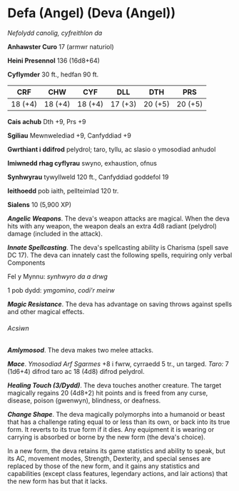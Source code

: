 # Defa (Angel) (Deva (Angel))

*Nefolydd canolig, cyfreithlon da*

**Anhawster Curo** 17 (armwr naturiol)

**Heini Presennol** 136 (16d8+64)

**Cyflymder** 30 ft., hedfan 90 ft.

| CRF     | CHW     | CYF     | DLL     | DTH     | PRS     |
|---------|---------|---------|---------|---------|---------|
| 18 (+4) | 18 (+4) | 18 (+4) | 17 (+3) | 20 (+5) | 20 (+5) |

**Cais achub** Dth +9, Prs +9

**Sgiliau** Mewnwelediad +9, Canfyddiad +9

**Gwrthiant i ddifrod** pelydrol; taro, tyllu, ac slasio o ymosodiad anhudol

**Imiwnedd rhag cyflyrau** swyno, exhaustion, ofnus

**Synhwyrau** tywyllweld 120 ft., Canfyddiad goddefol 19

**Ieithoedd** pob iaith, pellteimlad 120 tr.

**Sialens** 10 (5,900 XP)

***Angelic Weapons***. The deva's weapon attacks are magical. When the deva hits with any weapon, the weapon deals an extra 4d8 radiant (pelydrol) damage (included in the attack).

***Innate Spellcasting***. The deva's spellcasting ability is Charisma (spell save DC 17). The deva can innately cast the following spells, requiring only verbal Components

Fel y Mynnu: *synhwyro da a drwg*

1 pob dydd: *ymgomino*, *codi'r meirw*

***Magic Resistance***. The deva has advantage on saving throws against spells and other magical effects.

###### Acsiwn

***Amlymosod***. The deva makes two melee attacks.

***Mace***. *Ymosodiad Arf Sgarmes* +8 i fwrw, cyrraedd 5 tr., un targed. *Taro:* 7 (1d6+4) difrod taro ac 18 (4d8) difrod pelydrol.

***Healing Touch (3/Dydd)***. The deva touches another creature. The target magically regains 20 (4d8+2) hit points and is freed from any curse, disease, poison (gwenwyn), blindness, or deafness.

***Change Shape***. The deva magically polymorphs into a humanoid or beast that has a challenge rating equal to or less than its own, or back into its true form. It reverts to its true form if it dies. Any equipment it is wearing or carrying is absorbed or borne by the new form (the deva's choice).

In a new form, the deva retains its game statistics and ability to speak, but its AC, movement modes, Strength, Dexterity, and special senses are replaced by those of the new form, and it gains any statistics and capabilities (except class features, legendary actions, and lair actions) that the new form has but that it lacks.